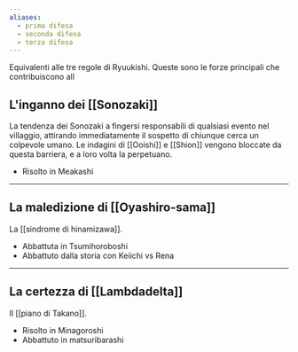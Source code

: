 ```yaml
---
aliases:
  - prima difesa
  - seconda difesa
  - terza difesa
---
```



Equivalenti alle tre regole di Ryuukishi.
Queste sono le forze principali che contribuiscono all

## L'inganno dei [[Sonozaki]]
La tendenza dei Sonozaki a fingersi responsabili di qualsiasi evento nel villaggio, attirando immediatamente il sospetto di chiunque cerca un colpevole umano.
Le indagini di [[Ooishi]] e [[Shion]] vengono bloccate da questa barriera, e a loro volta la perpetuano.
- Risolto in Meakashi

---

## La maledizione di [[Oyashiro-sama]]
La [[sindrome di hinamizawa]].
- Abbattuta in Tsumihoroboshi
- Abbattuto dalla storia con Keiichi vs Rena


---

## La certezza di [[Lambdadelta]]
Il [[piano di Takano]].

- Risolto in Minagoroshi
- Abbattuto in matsuribarashi